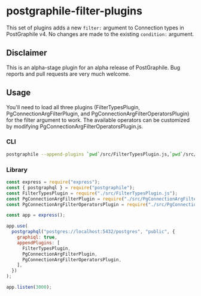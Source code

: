 # postgraphile-filter-plugins
This set of plugins adds a new `filter:` argument to Connection types in PostGraphile v4.  No changes are made to the existing `condition:` argument.

## Disclaimer

This is an alpha-stage plugin for an alpha release of PostGraphile.  Bug reports and pull requests are very much welcome.

## Usage

You'll need to load all three plugins (FilterTypesPlugin, PgConnectionArgFilterPlugin, and PgConnectionArgFilterOperatorsPlugin) for the filter argument to work.  The available operators can be customized by modifying PgConnectionArgFilterOperatorsPlugin.js.

### CLI

``` bash
postgraphile --append-plugins `pwd`/src/FilterTypesPlugin.js,`pwd`/src/PgConnectionArgFilterPlugin.js,`pwd`/src/PgConnectionArgFilterOperatorsPlugin.js
```

### Library

``` js
const express = require("express");
const { postgraphql } = require("postgraphile");
const FilterTypesPlugin = require("./src/FilterTypesPlugin.js");
const PgConnectionArgFilterPlugin = require("./src/PgConnectionArgFilterPlugin.js");
const PgConnectionArgFilterOperatorsPlugin = require("./src/PgConnectionArgFilterOperatorsPlugin.js");

const app = express();

app.use(
  postgraphql("postgres://localhost:5432/postgres", "public", {
    graphiql: true,
    appendPlugins: [
      FilterTypesPlugin,
      PgConnectionArgFilterPlugin,
      PgConnectionArgFilterOperatorsPlugin,
    ],
  })
);

app.listen(3000);
```

